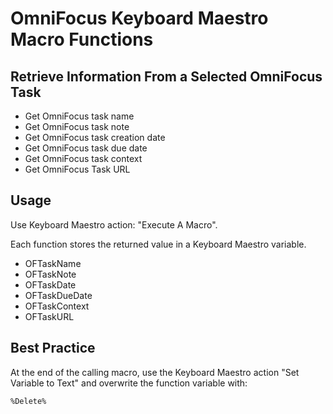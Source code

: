 # OmniFocus Keyboard Maestro Macro Functions

##  Retrieve Information From a Selected OmniFocus Task

- Get OmniFocus task name
- Get OmniFocus task note
- Get OmniFocus task creation date
- Get OmniFocus task due date
- Get OmniFocus task context
- Get OmniFocus Task URL

## Usage ##

Use Keyboard Maestro action: "Execute A Macro".  
  
Each function stores the returned value in a Keyboard Maestro variable.

- OFTaskName
- OFTaskNote
- OFTaskDate
- OFTaskDueDate
- OFTaskContext
- OFTaskURL

## Best Practice ##

At the end of the calling macro, use the Keyboard Maestro action "Set Variable to Text" and overwrite  the function variable with:

	%Delete%
